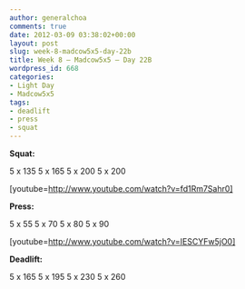 ```yaml
---
author: generalchoa
comments: true
date: 2012-03-09 03:38:02+00:00
layout: post
slug: week-8-madcow5x5-day-22b
title: Week 8 – Madcow5x5 – Day 22B
wordpress_id: 668
categories:
- Light Day
- Madcow5x5
tags:
- deadlift
- press
- squat
---
```


**Squat:**

5 x 135
5 x 165
5 x 200
5 x 200

[youtube=http://www.youtube.com/watch?v=fd1Rm7Sahr0]

**Press:**

5 x 55
5 x 70
5 x 80
5 x 90

[youtube=http://www.youtube.com/watch?v=IESCYFw5jO0]

**Deadlift:**

5 x 165
5 x 195
5 x 230
5 x 260
